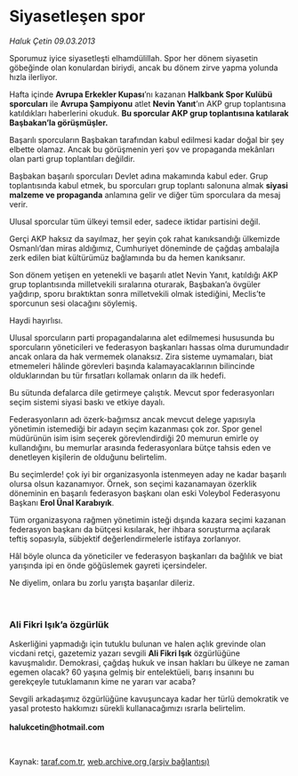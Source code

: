 # Siyasetleşen spor

*Haluk Çetin 09.03.2013*

<div class="yazi"><p>Sporumuz iyice siyasetleşti elhamdülillah. Spor her dönem siyasetin göbeğinde olan konulardan biriydi, ancak bu dönem zirve yapma yolunda hızla ilerliyor.</p>
<p>Hafta içinde <b>Avrupa Erkekler Kupası</b>’nı kazanan <b>Halkbank Spor Kulübü sporcuları</b> ile <b>Avrupa Şampiyonu</b> atlet <b>Nevin Yanıt</b>’ın AKP grup toplantısına katıldıkları haberlerini okuduk. <b>Bu sporcular AKP grup toplantısına katılarak Başbakan’la görüşmüşler.</b></p>
<p>Başarılı sporcuların Başbakan tarafından kabul edilmesi kadar doğal bir şey elbette olamaz. Ancak bu görüşmenin yeri şov ve propaganda mekânları olan parti grup toplantıları değildir.</p>
<p>Başbakan başarılı sporcuları Devlet adına makamında kabul eder. Grup toplantısında kabul etmek, bu sporcuları grup toplantı salonuna almak <b>siyasi malzeme ve propaganda</b> anlamına gelir ve diğer tüm sporculara da mesaj verir.</p>
<p>Ulusal sporcular tüm ülkeyi temsil eder, sadece iktidar partisini değil.</p>
<p>Gerçi AKP haksız da sayılmaz, her şeyin çok rahat kanıksandığı ülkemizde Osmanlı’dan miras aldığımız, Cumhuriyet döneminde de çağdaş ambalajla zerk edilen biat kültürümüz bağlamında bu da hemen kanıksanır.</p>
<p>Son dönem yetişen en yetenekli ve başarılı atlet Nevin Yanıt, katıldığı AKP grup toplantısında milletvekili sıralarına oturarak, Başbakan’a övgüler yağdırıp, sporu bıraktıktan sonra milletvekili olmak istediğini, Meclis’te sporcunun sesi olacağını söylemiş.</p>
<p>Haydi hayırlısı.</p>
<p>Ulusal sporcuların parti propagandalarına alet edilmemesi hususunda bu sporcuların yöneticileri ve federasyon başkanları hassas olma durumundadır ancak onlara da hak vermemek olanaksız. Zira sisteme uymamaları, biat etmemeleri hâlinde görevleri başında kalamayacaklarının bilincinde olduklarından bu tür fırsatları kollamak onların da ilk hedefi.</p>
<p>Bu sütunda defalarca dile getirmeye çalıştık. Mevcut spor federasyonları seçim sistemi siyasi baskı ve etkiye dayalı.</p>
<p>Federasyonların adı özerk-bağımsız ancak mevcut delege yapısıyla yönetimin istemediği bir adayın seçim kazanması çok zor. Spor genel müdürünün isim isim seçerek görevlendirdiği 20 memurun emirle oy kullandığını, bu memurlar arasında federasyonlara bütçe tahsis eden ve denetleyen kişilerin de olduğunu belirtelim.</p>
<p>Bu seçimlerde! çok iyi bir organizasyonla istenmeyen aday ne kadar başarılı olursa olsun kazanamıyor. Örnek, son seçimi kazanamayan özerklik döneminin en başarılı federasyon başkanı olan eski Voleybol Federasyonu Başkanı <b>Erol Ünal Karabıyık</b>.</p>
<p>Tüm organizasyona rağmen yönetimin isteği dışında kazara seçimi kazanan federasyon başkanı da bütçesi kısılarak, her ihbara soruşturma açılarak teftiş sopasıyla, sübjektif değerlendirmelerle istifaya zorlanıyor.</p>
<p>Hâl böyle olunca da yöneticiler ve federasyon başkanları da bağlılık ve biat yarışında ipi en önde göğüslemek gayreti içersindeler.</p>
<p>Ne diyelim, onlara bu zorlu yarışta başarılar dileriz.<br/><br/><br/></p>
<h3>Ali Fikri Işık’a özgürlük</h3>
<p>Askerliğini yapmadığı için tutuklu bulunan ve halen açlık grevinde olan vicdani retçi, gazetemiz yazarı sevgili <b>Ali Fikri Işık</b> özgürlüğüne kavuşmalıdır. Demokrasi, çağdaş hukuk ve insan hakları bu ülkeye ne zaman egemen olacak? 60 yaşına gelmiş bir entelektüeli, barış insanını bu gerekçeyle tutuklamanın kime ne yararı var acaba?</p>
<p>Sevgili arkadaşımız özgürlüğüne kavuşuncaya kadar her türlü demokratik ve yasal protesto hakkımızı sürekli kullanacağımızı ısrarla belirtelim.<br/><br/><b>halukcetin@hotmail.com</b></p>
<p> </p>
</div>

Kaynak: [taraf.com.tr](http://www.taraf.com.tr:80/haluk-cetin/makale-siyasetlesen-spor.htm), [web.archive.org (arşiv bağlantısı)](http://web.archive.org/web/20130621072937/http://www.taraf.com.tr:80/haluk-cetin/makale-siyasetlesen-spor.htm)
